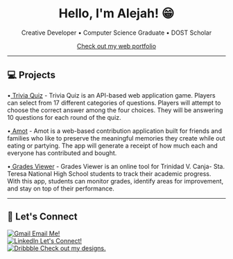 <h1 align=center>Hello, I'm Alejah! &#128513;</h1>

<p align=center>Creative Developer • Computer Science Graduate • DOST Scholar</p>
<p align=center><a  href="https://alejah.vercel.app/">Check out my web portfolio</a></p>

<hr>


## &#128187; Projects
<p>•<a href="https://github.com/Aljhsrdnl/trivia-quiz"> Trivia Quiz</a> - Trivia Quiz is an API-based web application game. Players can select from 17 different categories of questions. Players will attempt to choose the correct answer among the four choices. They will be answering 10 questions for each round of the quiz.</p>
<p>•<a href="https://amot2.vercel.app/"> Amot</a> - Amot is a web-based contribution application built for friends and families who like to preserve the meaningful memories they create while out eating or partying. The app will generate a receipt of how much each and everyone has contributed and bought.</p>
<p>•<a href="https://github.com/Aljhsrdnl/grades_viewer"> Grades Viewer</a> - Grades Viewer is an online tool for Trinidad V. Canja- Sta. Teresa National High School students to track their academic progress. With this app, students can monitor grades, identify areas for improvement, and stay on top of their performance.</p>

<hr>

## 🤝 Let's Connect

<div>
  <a href="mailto:cabardoash@gmail.com"><img src="https://cdn4.iconfinder.com/data/icons/logos-brands-in-colors/48/google-gmail-18.png" alt="Gmail"/> Email Me!</a>
</div>

<div>
  <a href="https://www.linkedin.com/in/ashcbrd/"><img src="https://cdn2.iconfinder.com/data/icons/social-media-2285/512/1_Linkedin_unofficial_colored_svg-18.png" alt="LinkedIn"/> Let's Connect!</a>
 <div>

<div>
  <a href="https://dribbble.com/alejah"><img src="https://cdn3.iconfinder.com/data/icons/social-media-2169/24/social_media_social_media_logo_dribbble-18.png" alt="Dribbble"/> Check out my designs.</a>
 <div>

